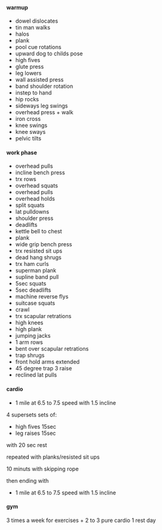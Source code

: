 #### warmup

* dowel dislocates
* tin man walks
* halos
* plank
* pool cue rotations
* upward dog to childs pose
* high fives
* glute press
* leg lowers
* wall assisted press
* band shoulder rotation
* instep to hand
* hip rocks
* sideways leg swings
* overhead press + walk
* iron cross
* knee swings
* knee sways
* pelvic tilts

#### work phase

* overhead pulls
* incline bench press
* trx rows
* overhead squats
* overhead pulls
* overhead holds
* split squats
* lat pulldowns
* shoulder press
* deadlifts
* kettle bell to chest
* plank
* wide grip bench press
* trx resisted sit ups
* dead hang shrugs
* trx ham curls
* superman plank
* supline band pull
* 5sec squats
* 5sec deadlifts
* machine reverse flys
* suitcase squats
* crawl
* trx scapular retrations
* high knees
* high plank
* jumping jacks
* 1 arm rows
* bent over scapular retrations
* trap shrugs
* front hold arms extended
* 45 degree trap 3 raise
* reclined lat pulls

#### cardio

* 1 mile at 6.5 to 7.5 speed with 1.5 incline

4 supersets sets of:

* high fives 15sec
* leg raises 15sec

with 20 sec rest 

repeated with planks/resisted sit ups

10 minuts with skipping rope

then ending with 

* 1 mile at 6.5 to 7.5 speed with 1.5 incline

#### gym

3 times a week for exercises + 2 to 3 pure cardio
1 rest day
